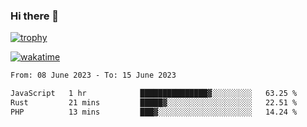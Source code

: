 ### Hi there 👋

[![trophy](https://github-profile-trophy.vercel.app/?username=cxnky&theme=dracula)](https://github.com/ryo-ma/github-profile-trophy)

[![wakatime](https://wakatime.com/badge/user/1c39c599-5497-41b9-a5be-2c4676e7fd23.svg)](https://wakatime.com/@1c39c599-5497-41b9-a5be-2c4676e7fd23)
<!--START_SECTION:waka-->

```txt
From: 08 June 2023 - To: 15 June 2023

JavaScript   1 hr            ███████████████▓░░░░░░░░░   63.25 %
Rust         21 mins         █████▓░░░░░░░░░░░░░░░░░░░   22.51 %
PHP          13 mins         ███▓░░░░░░░░░░░░░░░░░░░░░   14.24 %
```

<!--END_SECTION:waka-->
